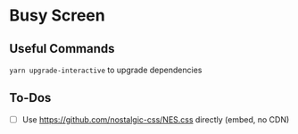 # Busy Screen

## Useful Commands

`yarn upgrade-interactive` to upgrade dependencies

## To-Dos

- [ ] Use https://github.com/nostalgic-css/NES.css directly (embed, no CDN)
